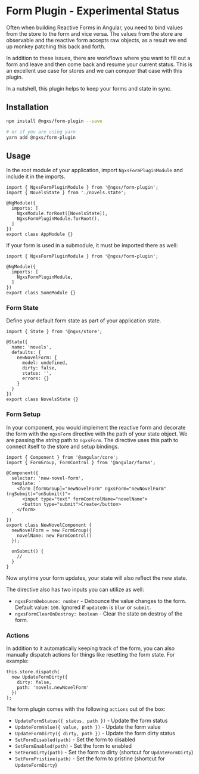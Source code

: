 # Form Plugin - Experimental Status

Often when building Reactive Forms in Angular, you need to bind values from the
store to the form and vice versa. The values from the store are observable and
the reactive form accepts raw objects, as a result we end up monkey patching
this back and forth.

In addition to these issues, there are workflows where you want
to fill out a form and leave and then come back and resume your current status.
This is an excellent use case for stores and we can conquer that case with this plugin.

In a nutshell, this plugin helps to keep your forms and state in sync.

## Installation

```bash
npm install @ngxs/form-plugin --save

# or if you are using yarn
yarn add @ngxs/form-plugin
```

## Usage

In the root module of your application, import `NgxsFormPluginModule`
and include it in the imports.

```TS
import { NgxsFormPluginModule } from '@ngxs/form-plugin';
import { NovelsState } from './novels.state';

@NgModule({
  imports: [
    NgxsModule.forRoot([NovelsState]),
    NgxsFormPluginModule.forRoot(),
  ]
})
export class AppModule {}
```

If your form is used in a submodule, it must be imported there as well:

```TS
import { NgxsFormPluginModule } from '@ngxs/form-plugin';

@NgModule({
  imports: [
    NgxsFormPluginModule,
  ]
})
export class SomeModule {}
```

### Form State

Define your default form state as part of your application state.

```TS
import { State } from '@ngxs/store';

@State({
  name: 'novels',
  defaults: {
    newNovelForm: {
      model: undefined,
      dirty: false,
      status: '',
      errors: {}
    }
  }
})
export class NovelsState {}
```

### Form Setup

In your component, you would implement the reactive form and
decorate the form with the `ngxsForm` directive with the path
of your state object. We are passing the _string_ path to `ngxsForm`.
The directive uses this path to connect itself to the store and setup bindings.

```TS
import { Component } from '@angular/core';
import { FormGroup, FormControl } from '@angular/forms';

@Component({
  selector: 'new-novel-form',
  template: `
    <form [formGroup]="newNovelForm" ngxsForm="newNovelForm" (ngSubmit)="onSubmit()">
      <input type="text" formControlName="novelName">
      <button type="submit">Create</button>
    </form>
  `
})
export class NewNovelComponent {
  newNovelForm = new FormGroup({
    novelName: new FormControl()
  });

  onSubmit() {
    //
  }
}
```

Now anytime your form updates, your state will also reflect the new state.

The directive also has two inputs you can utilize as well:

- `ngxsFormDebounce: number` - Debounce the value changes to the form. Default value: `100`. Ignored if `updateOn` is `blur` or `submit`.
- `ngxsFormClearOnDestroy: boolean` - Clear the state on destroy of the form.

### Actions

In addition to it automatically keeping track of the form, you can also
manually dispatch actions for things like resetting the form state. For example:

```TS
this.store.dispatch(
  new UpdateFormDirty({
    dirty: false,
    path: 'novels.newNovelForm'
  })
);
```

The form plugin comes with the following `actions` out of the box:

- `UpdateFormStatus({ status, path })` - Update the form status
- `UpdateFormValue({ value, path })` - Update the form value
- `UpdateFormDirty({ dirty, path })` - Update the form dirty status
- `SetFormDisabled(path)` - Set the form to disabled
- `SetFormEnabled(path)` - Set the form to enabled
- `SetFormDirty(path)` - Set the form to dirty (shortcut for `UpdateFormDirty`)
- `SetFormPristine(path)` - Set the form to pristine (shortcut for `UpdateFormDirty`)
